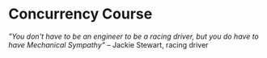 # Concurrency Course

_"You don't have to be an engineer to be a racing driver, but you do have to have Mechanical Sympathy"_ – Jackie Stewart, racing driver

